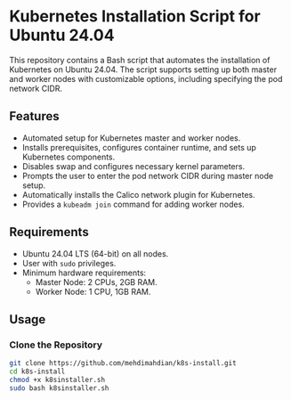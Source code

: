 # Kubernetes Installation Script for Ubuntu 24.04

This repository contains a Bash script that automates the installation of Kubernetes on Ubuntu 24.04. The script supports setting up both master and worker nodes with customizable options, including specifying the pod network CIDR.

## Features

- Automated setup for Kubernetes master and worker nodes.
- Installs prerequisites, configures container runtime, and sets up Kubernetes components.
- Disables swap and configures necessary kernel parameters.
- Prompts the user to enter the pod network CIDR during master node setup.
- Automatically installs the Calico network plugin for Kubernetes.
- Provides a `kubeadm join` command for adding worker nodes.

## Requirements

- Ubuntu 24.04 LTS (64-bit) on all nodes.
- User with `sudo` privileges.
- Minimum hardware requirements:
  - Master Node: 2 CPUs, 2GB RAM.
  - Worker Node: 1 CPU, 1GB RAM.

## Usage

### Clone the Repository

```bash
git clone https://github.com/mehdimahdian/k8s-install.git
cd k8s-install
chmod +x k8sinstaller.sh
sudo bash k8sinstaller.sh
